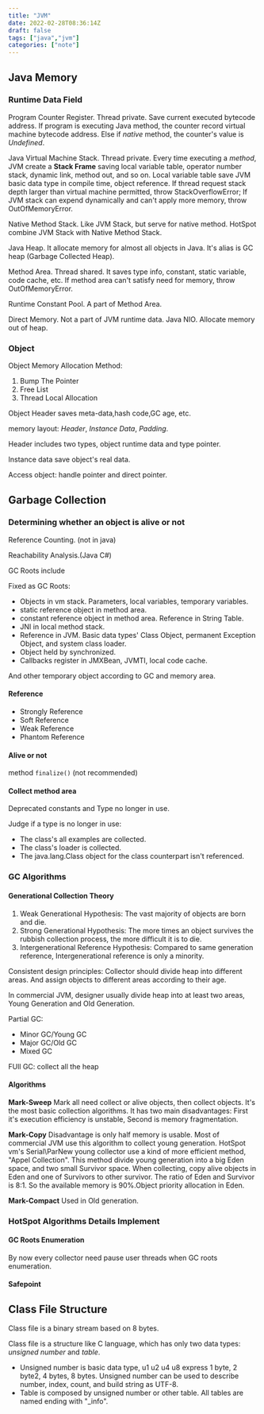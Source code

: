 ```yaml
---
title: "JVM"
date: 2022-02-28T08:36:14Z
draft: false
tags: ["java","jvm"]
categories: ["note"]
---
```


## Java Memory

### Runtime Data Field

Program Counter Register. Thread private. Save current executed bytecode address.  If program is executing Java method, the counter record virtual machine bytecode address. Else if *native* method, the counter's value is *Undefined*.

Java Virtual Machine Stack. Thread private. Every time executing a *method*, JVM create a **Stack Frame** saving local variable table, operator number stack, dynamic link, method out, and so on. Local variable table save JVM basic data type in compile time, object reference. If thread request stack depth larger than virtual machine permitted, throw StackOverflowError; If JVM stack can expend dynamically and can't apply more memory, throw OutOfMemoryError.

Native Method Stack. Like JVM Stack, but serve for native method. HotSpot combine JVM Stack with Native Method Stack.

Java Heap. It allocate memory for almost all objects in Java. It's alias is GC heap (Garbage Collected Heap).

Method Area. Thread shared. It saves type info, constant, static variable, code cache, etc. If method area can't satisfy need for memory, throw OutOfMemoryError.

Runtime Constant Pool. A part of Method Area.

Direct Memory. Not a part of JVM runtime data. Java NIO. Allocate memory out of heap.

### Object

Object Memory Allocation Method:

1. Bump The Pointer
2. Free List
3. Thread Local Allocation

Object Header saves meta-data,hash code,GC age, etc.

memory layout: *Header*, *Instance Data*, *Padding*.

Header includes two types, object runtime data and type pointer.

Instance data save object's real data.

Access object: handle pointer and direct pointer.

## Garbage Collection

### Determining whether an object is alive or not

Reference Counting. (not in java)

Reachability Analysis.(Java C#)

GC Roots include

Fixed as GC Roots:

- Objects in vm stack. Parameters, local variables, temporary variables.
- static reference object in method area.
- constant reference object in method area. Reference in String Table.
- JNI in local method stack.
- Reference in JVM. Basic data types' Class Object, permanent Exception Object, and system class loader.
- Object held by synchronized.
- Callbacks register in JMXBean, JVMTI, local code cache.

And other temporary object according to GC and memory area.

#### Reference

- Strongly Reference
- Soft Reference
- Weak Reference
- Phantom Reference

#### Alive or not

method `finalize()` (not recommended)

#### Collect method area

Deprecated constants and Type no longer in use.

Judge if a type is no longer in use:

- The class's all examples are collected.
- The class's loader is collected.
- The java.lang.Class object for the class counterpart isn't referenced.

### GC Algorithms

#### Generational Collection Theory

1. Weak Generational Hypothesis: The vast majority of objects are born and die.
2. Strong Generational Hypothesis: The more times an object survives the rubbish collection process, the more difficult it is to die.
3. Intergenerational Reference Hypothesis: Compared to same generation reference, Intergenerational reference is only a minority.

Consistent design principles: Collector should divide heap into different areas. And assign objects to different areas according to their age.

In commercial JVM, designer usually divide heap into at least two areas, Young Generation and Old Generation.

Partial GC:

- Minor GC/Young GC
- Major GC/Old GC
- Mixed GC

FUll GC: collect all the heap

#### Algorithms

**Mark-Sweep** Mark all need collect or alive objects, then collect objects. It's the most basic collection algorithms. It has two main disadvantages: First it's execution efficiency is unstable, Second is memory fragmentation.

**Mark-Copy** Disadvantage is only half memory is usable. Most of commercial JVM use this algorithm to collect young generation. HotSpot vm's Serial\ParNew young collector use a kind of more efficient method, "Appel Collection". This method divide young generation into a big Eden space, and two small Survivor space. When collecting, copy alive objects in Eden and one of Survivors to other survivor. The ratio of Eden and Survivor is 8:1. So the available memory is 90%.Object priority allocation in Eden.

**Mark-Compact** Used in Old generation.

### HotSpot Algorithms Details Implement

#### GC Roots Enumeration

By now every collector need pause user threads when GC roots enumeration.

#### Safepoint

## Class File Structure

Class file is a binary stream based on 8 bytes.

Class file is a structure like C language, which has only two data types: *unsigned number* and *table*.

- Unsigned number is basic data type, u1 u2 u4 u8 express 1 byte, 2 byte2, 4 bytes, 8 bytes. Unsigned number can be used to describe number, index, count, and build string as UTF-8.
- Table is composed by unsigned number or other table. All tables are named ending with "_info".